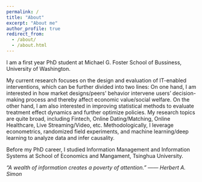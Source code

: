 ```yaml
---
permalink: /
title: "About"
excerpt: "About me"
author_profile: true
redirect_from: 
  - /about/
  - /about.html
---
```


I am a first year PhD student at Michael G. Foster School of Bussiness, University of Washington.

My current research focuses on the design and evaluation of IT-enabled interventions, which can be further divided into two lines: On one hand, I am interested in how market designs/peers' behavior intervene users’ decision-making process and thereby affect economic value/social welfare. On the other hand, I am also interested in improving statistical methods to evaluate treatment effect dynamics and further optimize policies. My research topics are quite broad, including Fintech, Online Dating/Matching, Online Healthcare, Live Streaming/Video, etc. Methodologically, I leverage econometrics, randomized field experiments, and machine learning/deep learning to analyze data and infer causality.

Before my PhD career, I studied Information Management and Information Systems at School of Economics and Mangament, Tsinghua University.

*“A wealth of information creates a poverty of attention.” —— Herbert A. Simon*
